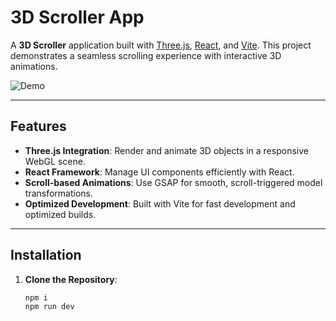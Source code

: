 # 3D Scroller App

A **3D Scroller** application built with [Three.js](https://threejs.org/), [React](https://react.dev/), and [Vite](https://vitejs.dev/). This project demonstrates a seamless scrolling experience with interactive 3D animations.

![Demo](./demo.png)

---

## Features

- **Three.js Integration**: Render and animate 3D objects in a responsive WebGL scene.
- **React Framework**: Manage UI components efficiently with React.
- **Scroll-based Animations**: Use GSAP for smooth, scroll-triggered model transformations.
- **Optimized Development**: Built with Vite for fast development and optimized builds.

---

## Installation

1. **Clone the Repository**:
   ```bash
   npm i
   npm run dev